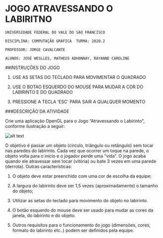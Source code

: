 # JOGO ATRAVESSANDO O LABIRITNO
    UNIVERSIDADE FEDERAL DO VALE DO SÃO FRANCISCO

    DISCIPLINA: COMPUTAÇÃO GRÁFICA  TURMA: 2020.2

    PROFESSOR: JORGE CAVALCANTE

    ALUNOS: JOSÉ WESLLES, MATHEUS ADHONNAY, RAYANNE CAROLINE

##INSTRUÇÕES DO JOGO

1. USE AS SETAS DO TECLADO PARA MOVIMENTAR O QUADRADO

2. USE O BOTAO ESQUERDO DO MOUSE PARA MUDAR A COR DO LABIRINTO E DO QUADRADO

3. PRESSIONE A TECLA 'ESC' PARA SAIR A QUALQUER MOMENTO

###DESCRIÇÃO DA ATIVIDADE

 Crie uma aplicação OpenGL para o Jogo “Atravessando o Labirinto”,
conforme ilustração a seguir:

![alt text](https://github.com/weslles/atravessando-o-labirinto-opengl/blob/master/exemploLabirinto.png)

O objetivo é passar um objeto (circulo, triângulo ou retângulo) sem tocar nas
paredes do labirinto. Cada vez que ocorrer um toque na parede, o objeto volta
para o início e o jogador perde uma “vida”. O jogo acaba quando ele atravessar
sem tocar (vitória) ou bate 3 vezes em uma parede (derrota).
Outras características:

1. O objeto deve estar preenchido com uma cor de escolha da equipe;

2. A largura do labirinto deve ser 1,5 vezes (aproximadamente) o tamanho do
objeto;

3. Utilizar as setas do teclado para movimento do objeto no labirinto.

4. O botão esquerdo do mouse deve ser usado para mudar as cores da janela,
do labirinto e do objeto.

5. Outros requisitos para o funcionamento do jogo (dimensões, cores, formato
do labirinto etc..) podem ser definidos pela equipe.



